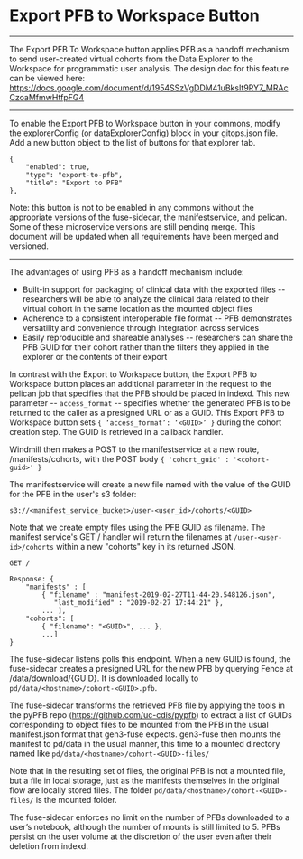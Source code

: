 # Export PFB to Workspace Button
------------------------
The Export PFB To Workspace button applies PFB as a handoff mechanism to send user-created virtual cohorts from the Data Explorer to the Workspace for programmatic user analysis. The design doc for this feature can be viewed here: https://docs.google.com/document/d/1954SSzVgDDM41uBksIt9RY7_MRAcCzoaMfmwHtfpFG4

-------
To enable the Export PFB to Workspace button in your commons, modify the explorerConfig (or dataExplorerConfig) block in your gitops.json file. Add a new button object to the list of buttons for that explorer tab.
```
{
    "enabled": true,
    "type": "export-to-pfb",
    "title": "Export to PFB"
},
```


Note: this button is not to be enabled in any commons without the appropriate versions of the fuse-sidecar, the manifestservice, and pelican. Some of these microservice versions are still pending merge. This document will be updated when all requirements have been merged and versioned.


-------
The advantages of using PFB as a handoff mechanism include: 
- Built-in support for packaging of clinical data with the exported files -- researchers will be able to analyze the clinical data related to their virtual cohort in the same location as the mounted object files
- Adherence to a consistent interoperable file format -- PFB demonstrates versatility and convenience through integration across services
- Easily reproducible and shareable analyses -- researchers can share the PFB GUID for their cohort rather than the filters they applied in the explorer or the contents of their export


In contrast with the Export to Workspace button, the Export PFB to Workspace button places an additional parameter in the request to the pelican job that specifies that the PFB should be placed in indexd. This new parameter -- `access_format` -- specifies whether the generated PFB is to be returned to the caller as a presigned URL or as a GUID. This Export PFB to Workspace button sets `{ ‘access_format’: ‘<GUID>’ }` during the cohort creation step. The GUID is retrieved in a callback handler.

Windmill then makes a POST to the manifestservice at a new route, /manifests/cohorts, with the POST body
`{ 'cohort_guid' : '<cohort-guid>' }`

 The manifestservice will create a new file named with the value of the GUID for the PFB in the user's s3 folder: 
```
s3://<manifest_service_bucket>/user-<user_id>/cohorts/<GUID>
```

Note that we create empty files using the PFB GUID as filename. The manifest service's GET / handler will return the filenames at `/user-<user-id>/cohorts` within a new "cohorts" key in its returned JSON. 
```
GET /

Response: { 
    "manifests" : [ 
        { "filename" : "manifest-2019-02-27T11-44-20.548126.json", 
           "last_modified" : "2019-02-27 17:44:21" }, 
        ... ], 
    "cohorts": [ 
        { "filename": "<GUID>", ... },
        ...] 
}
```

The fuse-sidecar listens polls this endpoint. When a new GUID is found, the fuse-sidecar creates a presigned URL for the new PFB by querying Fence at /data/download/{GUID}. It is downloaded locally to `pd/data/<hostname>/cohort-<GUID>.pfb`. 

The fuse-sidecar transforms the retrieved PFB file by applying the tools in the  pyPFB repo (https://github.com/uc-cdis/pypfb) to extract a list of GUIDs corresponding to object files to be mounted from the PFB in the usual manifest.json format that gen3-fuse expects. gen3-fuse then mounts the manifest to pd/data in the usual manner, this time to a mounted directory named like `pd/data/<hostname>/cohort-<GUID>-files/`

Note that in the resulting set of files, the original PFB is not a mounted file, but a file in local storage, just as the manifests themselves in the original flow are locally stored files. The folder `pd/data/<hostname>/cohort-<GUID>-files/` is the mounted folder.

The fuse-sidecar enforces no limit on the number of PFBs downloaded to a user’s notebook, although the number of mounts is still limited to 5. PFBs persist on the user volume at the discretion of the user even after their deletion from indexd.